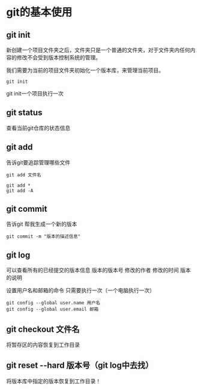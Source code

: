 # git的基本使用
## git init
新创建一个项目文件夹之后，文件夹只是一个普通的文件夹，对于文件夹内任何内容的修改不会受到版本控制系统的管理。

我们需要为当前的项目文件夹初始化一个版本库，来管理当前项目。

```shell
git init
```
git init一个项目执行一次

## git status
查看当前git仓库的状态信息

## git add
告诉git要追踪管理哪些文件
```shell
git add 文件名

git add * 
git add -A
```

## git commit 
告诉git 帮我生成一个新的版本
```shell
git commit -m "版本的描述信息"
```

## git log
可以查看所有的已经提交的版本信息
版本的版本号
修改的作者
修改的时间
版本的说明





设置用户名和邮箱的命令
只需要执行一次（一个电脑执行一次）
```shell
git config --global user.name 用户名
git config --global user.email 邮箱
```


## git checkout 文件名
将暂存区的内容恢复到工作目录


## git reset --hard 版本号（git log中去找）
将版本库中指定的版本恢复到工作目录！